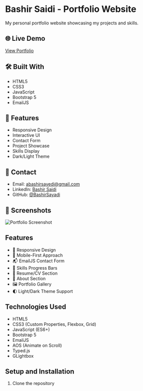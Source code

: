 # Bashir Saidi - Portfolio Website

My personal portfolio website showcasing my projects and skills.

## 🌐 Live Demo
[View Portfolio](https://BashirSayadi.github.io/portfolio)

## 🛠️ Built With
- HTML5
- CSS3
- JavaScript
- Bootstrap 5
- EmailJS

## 📱 Features
- Responsive Design
- Interactive UI
- Contact Form
- Project Showcase
- Skills Display
- Dark/Light Theme

## 📧 Contact
- Email: abashirsayedi@gmail.com
- LinkedIn: [Bashir Saidi](https://www.linkedin.com/in/bashir-sayedi)
- GitHub: [@BashirSayadi](https://github.com/BashirSayadi)

## 📸 Screenshots
![Portfolio Screenshot](assets/img/portfolio-preview.png)

## Features
- 🎨 Responsive Design
- 📱 Mobile-First Approach
- 📬 EmailJS Contact Form
- 🎯 Skills Progress Bars
- 📄 Resume/CV Section
- 📝 About Section
- 🖼️ Portfolio Gallery
- 🌓 Light/Dark Theme Support

## Technologies Used
- HTML5
- CSS3 (Custom Properties, Flexbox, Grid)
- JavaScript (ES6+)
- Bootstrap 5
- EmailJS
- AOS (Animate on Scroll)
- Typed.js
- GLightbox

## Setup and Installation
1. Clone the repository 
